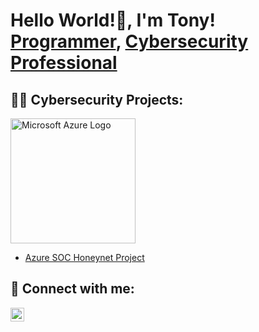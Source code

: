 <h1>Hello World!👋, I'm Tony! <br/><a href="https://github.com/txtonylee">Programmer</a>, <a href="https://www.linkedin.com/in/txtonylee/">Cybersecurity Professional</a>

<h2>👨‍💻 Cybersecurity Projects:</h2>
<img width="200" alt="Microsoft Azure Logo" src="https://github.com/0xbythesecond/0xbythesecond/assets/23303634/4efd69b2-7308-40cb-b48d-5e726610d472"/>

- [Azure SOC Honeynet Project](https://github.com/txtonylee/Azure-SOC-Honeynet-Project)

<h2> 🤳 Connect with me:</h2>

[<img align="left" alt="TonyLee | LinkedIn" width="22px" src="https://cdn.jsdelivr.net/npm/simple-icons@v3/icons/linkedin.svg" />][linkedin]

[linkedin]: https://linkedin.com/in/txtonylee

<!--
**txtonylee/txtonylee** is a ✨ _special_ ✨ repository because its `README.md` (this file) appears on your GitHub profile.

Here are some ideas to get you started:

- 🔭 I’m currently working on ...
- 🌱 I’m currently learning ...
- 👯 I’m looking to collaborate on ...
- 🤔 I’m looking for help with ...
- 💬 Ask me about ...
- 📫 How to reach me: ...
- 😄 Pronouns: ...
- ⚡ Fun fact: ...
-->
